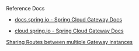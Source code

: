 Reference Docs

- [docs.spring.io - Spring Cloud Gateway Docs](https://docs.spring.io/spring-cloud-gateway/reference/)

- [cloud.spring.io - Spring Cloud Gateway Docs](https://cloud.spring.io/spring-cloud-gateway/reference/html/)



[Sharing Routes between multiple Gateway instances](https://docs.spring.io/spring-cloud-gateway/reference/spring-cloud-gateway/sharing-routes.html)

